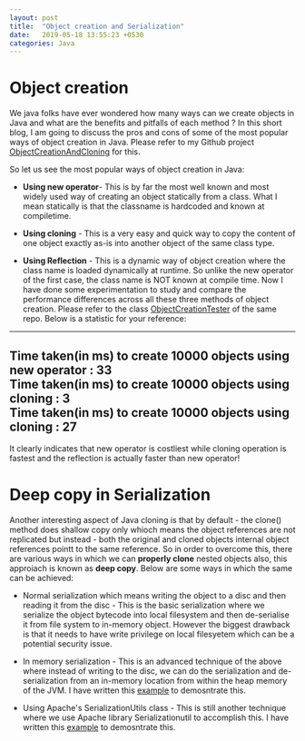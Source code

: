 ```yaml
---
layout: post
title:  "Object creation and Serialization"
date:   2019-05-18 13:55:23 +0530
categories: Java
---
```


# Object creation

We java folks have ever wondered how many ways can we create objects in Java and what are the benefits and pitfalls of each method ?
In this short blog, I am going to discuss the pros and cons of some of the most popular ways of object creation in Java. Please refer 
to my Github project [ObjectCreationAndCloning](https://github.com/msoumik78/ObjectCreationAndCloning) for this.

So let us see the most popular ways of object creation in Java:
* **Using new operator**- This is by far the most well known and most widely used way of creating an object statically from a class. What I mean statically is that the classname is hardcoded and known at compiletime.

* **Using cloning** - This is a very easy and quick way to copy the content of one object exactly as-is into another object of the same class type.

* **Using Reflection** - This is a dynamic way of object creation where the class name is loaded dynamically at runtime. So unlike the new operator of the first case, the class name is NOT known at compile time. 
Now I have done some experimentation to study and compare the performance differences across all these three methods of object creation. Please refer to the class [ObjectCreationTester](https://github.com/msoumik78/ObjectCreationAndCloning/blob/master/src/main/java/objectCreation/ObjectCreationTester.java) of the same repo. Below is a statistic for your reference:  
-----------------------------------------------------------------------  
Time taken(in ms) to create 10000 objects using new operator : 33  
Time taken(in ms) to create 10000 objects using cloning : 3     
Time taken(in ms) to create 10000 objects using cloning : 27     
-----------------------------------------------------------------------  

It clearly indicates that new operator is costliest while cloning operation is fastest and the reflection is actually faster than new operator!



# Deep copy in Serialization

Another interesting aspect of Java cloning is that by default - the clone() method does shallow copy only whioch means the object references are not replicated but instead - both the original and cloned objects internal object references pointt to the same reference. So in order to overcome this, there are various ways in which we can **properly clone** nested objects also, this approiach is known as **deep copy**. Below are some ways in which the same can be achieved:

* Normal serialization which means writing the object to a disc and then reading it from the disc - This is the basic serialization where we serialize the object bytecode into local filesystem and then de-serialise it from file system to in-memory object. However the biggest drawback is that it needs to have write privilege on local filesyetem which can be a potential security issue.  

* In memory serialization - This is an advanced technique of the above where instead of writing to the disc, we can do the serialization and de-serialization from an in-memory location from within the heap memory of the JVM. I have written this [example](https://github.com/msoumik78/ObjectCreationAndCloning/blob/master/src/main/java/deepCopy/DeepCopyUsingInMemorySerialization.java) to demosntrate this.  

* Using Apache's SerializationUtils class - This is still another technique where we use Apache library Serializationutil to accomplish this.  I have written this [example](https://github.com/msoumik78/ObjectCreationAndCloning/blob/master/src/main/java/deepCopy/DeepCopyUsingSerializationUtils.java) to demosntrate this.  

